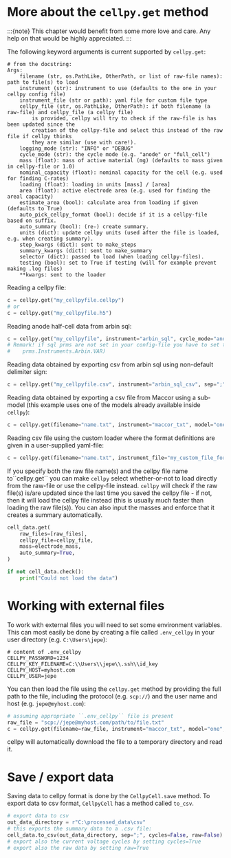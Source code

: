 # More about the `cellpy.get` method

:::{note}
This chapter would benefit from some more love and care. Any help
on that would be highly appreciated.
:::

The following keyword arguments is current supported by `cellpy.get`:

```console
# from the docstring:
Args:
    filename (str, os.PathLike, OtherPath, or list of raw-file names): path to file(s) to load
    instrument (str): instrument to use (defaults to the one in your cellpy config file)
    instrument_file (str or path): yaml file for custom file type
    cellpy_file (str, os.PathLike, OtherPath): if both filename (a raw-file) and cellpy_file (a cellpy file)
        is provided, cellpy will try to check if the raw-file is has been updated since the
        creation of the cellpy-file and select this instead of the raw file if cellpy thinks
        they are similar (use with care!).
    logging_mode (str): "INFO" or "DEBUG"
    cycle_mode (str): the cycle mode (e.g. "anode" or "full_cell")
    mass (float): mass of active material (mg) (defaults to mass given in cellpy-file or 1.0)
    nominal_capacity (float): nominal capacity for the cell (e.g. used for finding C-rates)
    loading (float): loading in units [mass] / [area]
    area (float): active electrode area (e.g. used for finding the areal capacity)
    estimate_area (bool): calculate area from loading if given (defaults to True)
    auto_pick_cellpy_format (bool): decide if it is a cellpy-file based on suffix.
    auto_summary (bool): (re-) create summary.
    units (dict): update cellpy units (used after the file is loaded, e.g. when creating summary).
    step_kwargs (dict): sent to make_steps
    summary_kwargs (dict): sent to make_summary
    selector (dict): passed to load (when loading cellpy-files).
    testing (bool): set to True if testing (will for example prevent making .log files)
    **kwargs: sent to the loader
```

Reading a cellpy file:

```python
c = cellpy.get("my_cellpyfile.cellpy")
# or
c = cellpy.get("my_cellpyfile.h5")
```

Reading anode half-cell data from arbin sql:

```python
c = cellpy.get("my_cellpyfile", instrument="arbin_sql", cycle_mode="anode")
# Remark! if sql prms are not set in your config-file you have to set them manually (e.g. setting values in
#    prms.Instruments.Arbin.VAR)
```

Reading data obtained by exporting csv from arbin sql using non-default delimiter sign:

```python
c = cellpy.get("my_cellpyfile.csv", instrument="arbin_sql_csv", sep=";")
```

Reading data obtained by exporting a csv file from Maccor
using a sub-model (this example uses one of the models already available inside `cellpy`):

```python
c = cellpy.get(filename="name.txt", instrument="maccor_txt", model="one", mass=1.0)
```

Reading csv file using the custom loader where the format definitions are given in a user-supplied
yaml-file:

```python
c = cellpy.get(filename="name.txt", instrument_file="my_custom_file_format.yml")
```

If you specify both the raw file name(s) and the cellpy file name to\`\`cellpy.get\`\`
you can make `cellpy` select whether-or-not to load
directly from the raw-file or use the cellpy-file instead.
`cellpy` will check if the raw file(s) is/are updated since
the last time you saved the cellpy file - if not,
then it will load the cellpy file instead (this is usually much faster
than loading the raw file(s)).
You can also input the masses and enforce that it creates a
summary automatically.

```python
cell_data.get(
    raw_files=[raw_files],
    cellpy_file=cellpy_file,
    mass=electrode_mass,
    auto_summary=True,
)

if not cell_data.check():
    print("Could not load the data")
```

# Working with external files

To work with external files you will need to set some environment variables. This can most
easily be done by creating a file called `.env_cellpy` in your user directory (e.g. `C:\Users\jepe`):

```console
# content of .env_cellpy
CELLPY_PASSWORD=1234
CELLPY_KEY_FILENAME=C:\\Users\\jepe\\.ssh\\id_key
CELLPY_HOST=myhost.com
CELLPY_USER=jepe
```

You can then load the file using the `cellpy.get` method by providing the full path to the file,
including the protocol (e.g. `scp://`) and the user name and host (e.g. `jepe@myhost.com`):

```python
# assuming appropriate ``.env_cellpy`` file is present
raw_file = "scp://jepe@myhost.com/path/to/file.txt"
c = cellpy.get(filename=raw_file, instrument="maccor_txt", model="one", mass=1.0)
```

cellpy will automatically download the file to a temporary directory and read it.

# Save / export data

Saving data to cellpy format is done by the `CellpyCell.save` method.
To export data to csv format,
`CellpyCell` has a method called `to_csv`.

```python
# export data to csv
out_data_directory = r"C:\processed_data\csv"
# this exports the summary data to a .csv file:
cell_data.to_csv(out_data_directory, sep=";", cycles=False, raw=False)
# export also the current voltage cycles by setting cycles=True
# export also the raw data by setting raw=True
```
